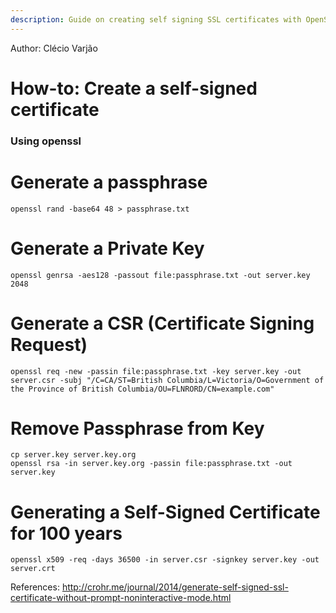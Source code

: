```yaml
---
description: Guide on creating self signing SSL certificates with OpenSSL.
---
```

Author: Clécio Varjão

# How-to: Create a self-signed certificate 

### Using openssl

# Generate a passphrase
`openssl rand -base64 48 > passphrase.txt`

# Generate a Private Key
`openssl genrsa -aes128 -passout file:passphrase.txt -out server.key 2048`

# Generate a CSR (Certificate Signing Request)
`
openssl req -new -passin file:passphrase.txt -key server.key -out server.csr -subj "/C=CA/ST=British Columbia/L=Victoria/O=Government of the Province of British Columbia/OU=FLNRORD/CN=example.com"
`

# Remove Passphrase from Key
`cp server.key server.key.org`  
`openssl rsa -in server.key.org -passin file:passphrase.txt -out server.key`

# Generating a Self-Signed Certificate for 100 years
`openssl x509 -req -days 36500 -in server.csr -signkey server.key -out server.crt`


References:
http://crohr.me/journal/2014/generate-self-signed-ssl-certificate-without-prompt-noninteractive-mode.html
